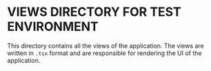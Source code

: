 # VIEWS DIRECTORY FOR TEST ENVIRONMENT

This directory contains all the views of the application. The views are written in `.tsx` format and are responsible for rendering the UI of the application.
